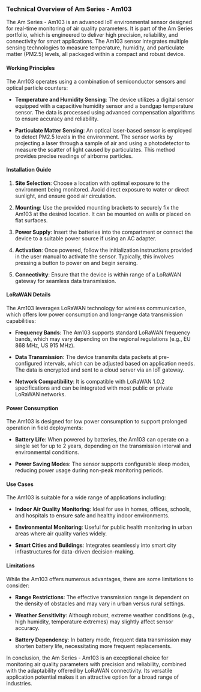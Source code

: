 ### Technical Overview of Am Series - Am103

The Am Series - Am103 is an advanced IoT environmental sensor designed for real-time monitoring of air quality parameters. It is part of the Am Series portfolio, which is engineered to deliver high precision, reliability, and connectivity for smart applications. The Am103 sensor integrates multiple sensing technologies to measure temperature, humidity, and particulate matter (PM2.5) levels, all packaged within a compact and robust device.

#### Working Principles

The Am103 operates using a combination of semiconductor sensors and optical particle counters:

- **Temperature and Humidity Sensing**: The device utilizes a digital sensor equipped with a capacitive humidity sensor and a bandgap temperature sensor. The data is processed using advanced compensation algorithms to ensure accuracy and reliability.

- **Particulate Matter Sensing**: An optical laser-based sensor is employed to detect PM2.5 levels in the environment. The sensor works by projecting a laser through a sample of air and using a photodetector to measure the scatter of light caused by particulates. This method provides precise readings of airborne particles.

#### Installation Guide

1. **Site Selection**: Choose a location with optimal exposure to the environment being monitored. Avoid direct exposure to water or direct sunlight, and ensure good air circulation.

2. **Mounting**: Use the provided mounting brackets to securely fix the Am103 at the desired location. It can be mounted on walls or placed on flat surfaces.

3. **Power Supply**: Insert the batteries into the compartment or connect the device to a suitable power source if using an AC adapter.

4. **Activation**: Once powered, follow the initialization instructions provided in the user manual to activate the sensor. Typically, this involves pressing a button to power on and begin sensing.

5. **Connectivity**: Ensure that the device is within range of a LoRaWAN gateway for seamless data transmission.

#### LoRaWAN Details

The Am103 leverages LoRaWAN technology for wireless communication, which offers low power consumption and long-range data transmission capabilities:

- **Frequency Bands**: The Am103 supports standard LoRaWAN frequency bands, which may vary depending on the regional regulations (e.g., EU 868 MHz, US 915 MHz).

- **Data Transmission**: The device transmits data packets at pre-configured intervals, which can be adjusted based on application needs. The data is encrypted and sent to a cloud server via an IoT gateway.

- **Network Compatibility**: It is compatible with LoRaWAN 1.0.2 specifications and can be integrated with most public or private LoRaWAN networks.

#### Power Consumption

The Am103 is designed for low power consumption to support prolonged operation in field deployments:

- **Battery Life**: When powered by batteries, the Am103 can operate on a single set for up to 2 years, depending on the transmission interval and environmental conditions.

- **Power Saving Modes**: The sensor supports configurable sleep modes, reducing power usage during non-peak monitoring periods.

#### Use Cases

The Am103 is suitable for a wide range of applications including:

- **Indoor Air Quality Monitoring**: Ideal for use in homes, offices, schools, and hospitals to ensure safe and healthy indoor environments.

- **Environmental Monitoring**: Useful for public health monitoring in urban areas where air quality varies widely.

- **Smart Cities and Buildings**: Integrates seamlessly into smart city infrastructures for data-driven decision-making.

#### Limitations

While the Am103 offers numerous advantages, there are some limitations to consider:

- **Range Restrictions**: The effective transmission range is dependent on the density of obstacles and may vary in urban versus rural settings.

- **Weather Sensitivity**: Although robust, extreme weather conditions (e.g., high humidity, temperature extremes) may slightly affect sensor accuracy.

- **Battery Dependency**: In battery mode, frequent data transmission may shorten battery life, necessitating more frequent replacements.

In conclusion, the Am Series - Am103 is an exceptional choice for monitoring air quality parameters with precision and reliability, combined with the adaptability offered by LoRaWAN connectivity. Its versatile application potential makes it an attractive option for a broad range of industries.
